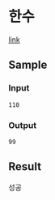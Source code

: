 # 한수

[link](https://www.acmicpc.net/problem/1065)

## Sample

### Input
```
110
```
### Output
```
99
```

## Result
성공